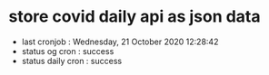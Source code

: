 # store covid daily api as json data

- last cronjob : Wednesday, 21 October 2020 12:28:42
- status og cron : success
- status daily cron : success
      
      
